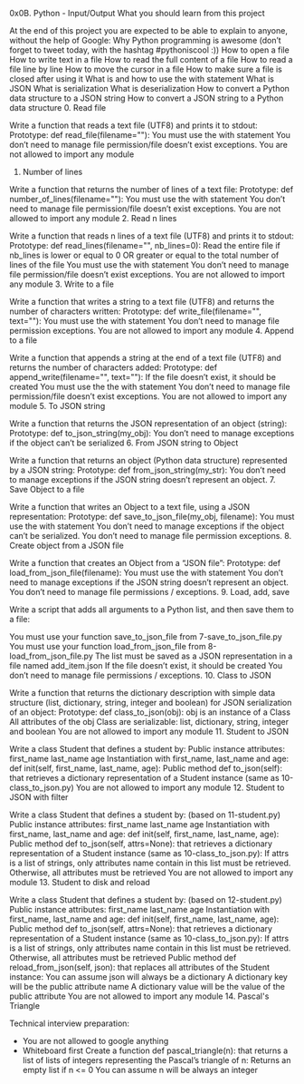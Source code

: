 0x0B. Python - Input/Output
What you should learn from this project

   At the end of this project you are expected to be able to explain
   to anyone, without the help of Google:
Why Python programming is awesome (don’t forget to tweet today, with the hashtag #pythoniscool :))
How to open a file
How to write text in a file
How to read the full content of a file
How to read a file line by line
How to move the cursor in a file
How to make sure a file is closed after using it
What is and how to use the with statement
What is JSON
What is serialization
What is deserialization
How to convert a Python data structure to a JSON string
How to convert a JSON string to a Python data structure
0. Read file

 Write a function that reads a text file (UTF8) and prints it to stdout:
Prototype: def read_file(filename=""):
You must use the with statement
You don’t need to manage file permission/file doesn’t exist exceptions.
You are not allowed to import any module
1. Number of lines

 Write a function that returns the number of lines of a text file:
Prototype: def number_of_lines(filename=""):
You must use the with statement
You don’t need to manage file permission/file doesn’t exist exceptions.
You are not allowed to import any module
2. Read n lines

 Write a function that reads n lines of a text file (UTF8) and prints
 it to stdout:
Prototype: def read_lines(filename="", nb_lines=0):
Read the entire file if nb_lines is lower or equal to 0 OR greater or equal to the total number of lines of the file
You must use the with statement
You don’t need to manage file permission/file doesn’t exist exceptions.
You are not allowed to import any module
3. Write to a file

 Write a function that writes a string to a text file (UTF8) and returns
 the number of characters written:
Prototype: def write_file(filename="", text=""):
You must use the with statement
You don’t need to manage file permission exceptions.
You are not allowed to import any module
4. Append to a file

 Write a function that appends a string at the end of a text file (UTF8)
 and returns the number of characters added:
Prototype: def append_write(filename="", text=""):
If the file doesn’t exist, it should be created
You must use the the with statement
You don’t need to manage file permission/file doesn’t exist exceptions.
You are not allowed to import any module
5. To JSON string

 Write a function that returns the JSON representation of an object (string):
Prototype: def to_json_string(my_obj):
You don’t need to manage exceptions if the object can’t be serialized
6. From JSON string to Object

 Write a function that returns an object (Python data structure)
 represented by a JSON string:
Prototype: def from_json_string(my_str):
You don’t need to manage exceptions if the JSON string doesn’t represent an object.
7. Save Object to a file

 Write a function that writes an Object to a text file, using a JSON
 representation:
Prototype: def save_to_json_file(my_obj, filename):
You must use the with statement
You don’t need to manage exceptions if the object can’t be serialized.
You don’t need to manage file permission exceptions.
8. Create object from a JSON file

 Write a function that creates an Object from a “JSON file”:
Prototype: def load_from_json_file(filename):
You must use the with statement
You don’t need to manage exceptions if the JSON string doesn’t represent an object.
You don’t need to manage file permissions / exceptions.
9. Load, add, save

Write a script that adds all arguments to a Python list, and then save them to a file:

You must use your function save_to_json_file from 7-save_to_json_file.py
You must use your function load_from_json_file from 8-load_from_json_file.py
The list must be saved as a JSON representation in a file named add_item.json
If the file doesn’t exist, it should be created
You don’t need to manage file permissions / exceptions.
10. Class to JSON

Write a function that returns the dictionary description with simple data
structure (list, dictionary, string, integer and boolean) for JSON
serialization of an object:
Prototype: def class_to_json(obj):
obj is an instance of a Class
All attributes of the obj Class are serializable: list, dictionary, string, integer and boolean
You are not allowed to import any module 11. Student to JSON

  Write a class Student that defines a student by:
Public instance attributes:
first_name
last_name
age
Instantiation with first_name, last_name and age: def init(self, first_name, last_name, age):
Public method def to_json(self): that retrieves a dictionary representation of a Student instance (same as 10-class_to_json.py)
You are not allowed to import any module
12. Student to JSON with filter

  Write a class Student that defines a student by: (based on 11-student.py)
Public instance attributes:
first_name
last_name
age
Instantiation with first_name, last_name and age: def init(self, first_name, last_name, age):
Public method def to_json(self, attrs=None): that retrieves a dictionary representation of a Student instance (same as 10-class_to_json.py):
If attrs is a list of strings, only attributes name contain in this list must be retrieved.
Otherwise, all attributes must be retrieved
You are not allowed to import any module
13. Student to disk and reload

Write a class Student that defines a student by: (based on 12-student.py)
Public instance attributes:
first_name
last_name
age
Instantiation with first_name, last_name and age: def init(self, first_name, last_name, age):
Public method def to_json(self, attrs=None): that retrieves a dictionary representation of a Student instance (same as 10-class_to_json.py):
If attrs is a list of strings, only attributes name contain in this list must be retrieved.
Otherwise, all attributes must be retrieved
Public method def reload_from_json(self, json): that replaces all attributes of the Student instance:
You can assume json will always be a dictionary
A dictionary key will be the public attribute name
A dictionary value will be the value of the public attribute
You are not allowed to import any module
14. Pascal's Triangle

  Technical interview preparation:
  * You are not allowed to google anything
  * Whiteboard first
Create a function def pascal_triangle(n): that returns a list of lists of integers representing the Pascal’s triangle of n:
Returns an empty list if n <= 0
You can assume n will be always an integer
